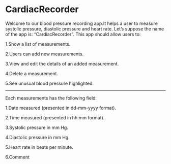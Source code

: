 # CardiacRecorder
Welcome to our blood pressure recording app.It helps a user to measure systolic pressure, diastolic pressure and heart rate. Let’s suppose the name of the app is: “CardiacRecorder”. 
This app should allow users to:

1.Show a list of measurements.

2.Users can add new measurements.

3.View and edit the details of an added measurement.

4.Delete a measurement.

5.See unusual blood pressure highlighted.

________________________________________________________________________

Each measurements has the following field:

1.Date measured (presented in dd-mm-yyyy format).

2.Time measured (presented in hh:mm format).

3.Systolic pressure in mm Hg.

4.Diastolic pressure in mm Hg.

5.Heart rate in beats per minute.

6.Comment
